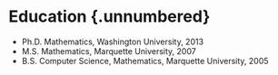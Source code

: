 Education {.unnumbered}
=========

-   Ph.D. Mathematics, Washington University, 2013
-   M.S. Mathematics, Marquette University, 2007
-   B.S. Computer Science, Mathematics, Marquette University, 2005
